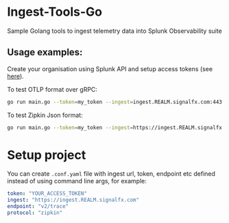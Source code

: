 # Ingest-Tools-Go
Sample Golang tools to ingest telemetry data into Splunk Observability suite

## Usage examples:
Create your organisation using Splunk API and setup access tokens (see [here](https://github.com/LukaszSwolkien/ingest-tools)).

To test OTLP format over gRPC:
```bash
go run main.go --token=my_token --ingest=ingest.REALM.signalfx.com:443 --endpoint=v2/trace/otlp
```

To test Zipkin Json format:
```bash
go run main.go --token=my_token --ingest=https://ingest.REALM.signalfx.com --endpoint=v2/trace
```

# Setup project 
You can create `.conf.yaml` file with ingest url, token, endpoint etc defined instead of using command line args, for example:

```yaml
token: "YOUR_ACCESS_TOKEN"
ingest: "https://ingest.REALM.signalfx.com"
endpoint: "v2/trace" 
protocol: "zipkin"
```